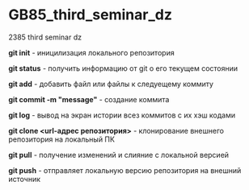 # GB85_third_seminar_dz
2385 third seminar dz

**git init** - иницилизация локального репозитория

**git status** - получить информацию от git о его текущем состоянии

**git add** - добавить файл или файлы к следуещему коммиту

**git commit -m "message"** - создание коммита

**git log** - вывод на экран истории всез коммитов с их хэш кодами

**git clone <url-адрес репозитория>** - клонирование внешнего репозитория на локальный ПК

**git pull** - получение изменений и слияние с локальной версией

**git push** - отправляет локальную версию репозитория на внешний источник
